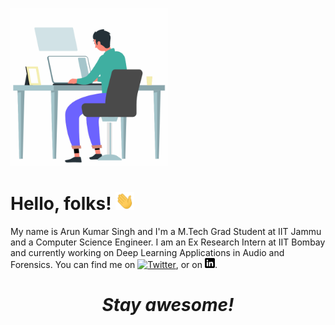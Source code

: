 [<img src="https://github.com/arun-kmr-singh/arun-kmr-singh.github.io/blob/master/assets/Coolstuff/animation.gif" width="50%">](https://arun-kmr-singh.github.io/)
# Hello, folks! <img src="https://github.com/arun-kmr-singh/arun-kmr-singh.github.io/blob/master/assets/Coolstuff/wave.gif" width="30px">

My name is Arun Kumar Singh and I'm a M.Tech Grad Student at IIT Jammu and a Computer Science Engineer. I am an Ex Research Intern at IIT Bombay and currently working on Deep Learning Applications in Audio and Forensics. You can find me on [![Twitter](http://i.imgur.com/wWzX9uB.png)](https://twitter.com/arun_kmr_singh), or on [![LinkedIn](https://github.com/arun-kmr-singh/arun-kmr-singh.github.io/blob/master/assets/Coolstuff/linkedin-3-16.png)](https://www.linkedin.com/in/arun-kmr-singh/).


<h1 align='center'><i>Stay awesome!</i></h1>
